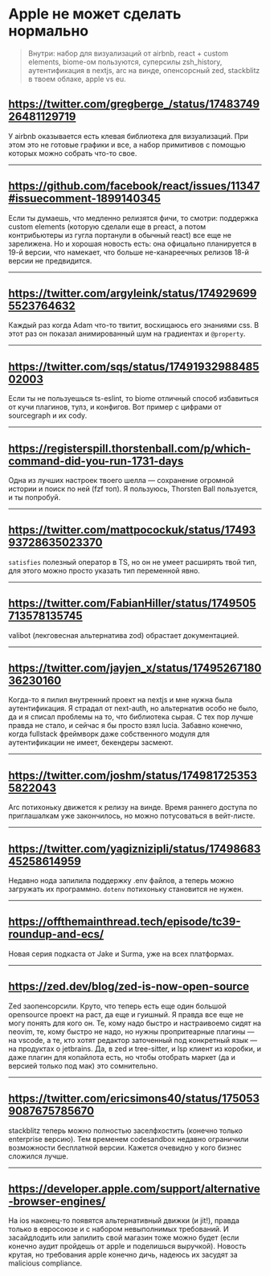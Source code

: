 # Apple не может сделать нормально

> Внутри: набор для визуализаций от airbnb, react + custom elements, biome-ом пользуются, суперсилы zsh_history, аутентификация в nextjs, arc на винде, опенсорсный zed, stackblitz в твоем облаке, apple vs eu.

## https://twitter.com/gregberge_/status/1748374926481129719

У airbnb оказывается есть клевая библиотека для визуализаций. При этом это не готовые графики и все, а набор примитивов с помощью которых можно собрать что-то свое.

---

## https://github.com/facebook/react/issues/11347#issuecomment-1899140345

Если ты думаешь, что медленно релизятся фичи, то смотри: поддержка custom elements (которую сделали еще в preact, а потом контрибьютеры из гугла портанули в обычный react) все еще не зарелижена. Но и хорошая новость есть: она офицально планируется в 19-й версии, что намекает, что больше не-канареечных релизов 18-й версии не предвидится.

---

## https://twitter.com/argyleink/status/1749296995523764632

Каждый раз когда Adam что-то твитит, восхищаюсь его знаниями css. В этот раз он показал анимированный шум на градиентах и `@property`.

---

## https://twitter.com/sqs/status/1749193298848502003

Если ты не пользуешься ts-eslint, то biome отличный способ избавиться от кучи плагинов, тулз, и конфигов. Вот пример с цифрами от sourcegraph и их cody.

---

## https://registerspill.thorstenball.com/p/which-command-did-you-run-1731-days

Одна из лучших настроек твоего шелла — сохранение огромной истории и поиск по ней (fzf топ). Я пользуюсь, Thorsten Ball пользуется, и ты попробуй.

---

## https://twitter.com/mattpocockuk/status/1749393728635023370

`satisfies` полезный оператор в TS, но он не умеет расширять твой тип, для этого можно просто указать тип переменной явно.

---

## https://twitter.com/FabianHiller/status/1749505713578135745

valibot (лекговесная альтернатива zod) обрастает документацией.

---

## https://twitter.com/jayjen_x/status/1749526718036230160

Когда-то я пилил внутренний проект на nextjs и мне нужна была аутентификация. Я страдал от next-auth, но альтернатив особо не было, да и я списал проблемы на то, что библиотека сырая. С тех пор лучше правда не стало, и сейчас я бы просто взял lucia. Забавно конечно, когда fullstack фреймворк даже собственного модуля для аутентификации не имеет, бекендеры засмеют.

---

## https://twitter.com/joshm/status/1749817253535822043

Arc потихоньку движется к релизу на винде. Время раннего доступа по приглашалкам уже закончилось, но можно потусоваться в вейт-листе.

---

## https://twitter.com/yagiznizipli/status/1749868345258614959

Недавно нода запилила поддержку .env файлов, а теперь можно загружать их программно. `dotenv` потихоньку становится не нужен.

---

## https://offthemainthread.tech/episode/tc39-roundup-and-ecs/

Новая серия подкаста от Jake и Surma, уже на всех платформах.

---

## https://zed.dev/blog/zed-is-now-open-source

Zed заопенсорсили. Круто, что теперь есть еще один большой opensource проект на раст, да еще и гуишный. Я правда все еще не могу понять для кого он. Те, кому надо быстро и настраивоемо сидят на neovim, те, кому быстро не надо, но нужны пропритеарные плагины — на vscode, а те, кто хотят редактор заточенный под конкретный язык — на продуктах о jetbrains. Да, в zed и tree-sitter, и lsp клиент из коробки, и даже плагин для копайлота есть, но чтобы отобрать маркет (да и версией только под мак) это сомнительно.

---

## https://twitter.com/ericsimons40/status/1750539087675785670

stackblitz теперь можно полностью заселфхостить (конечно только enterprise версию). Тем временем codesandbox недавно ограничили возможности бесплатной версии. Кажется очевидно у кого бизнес сложился лучше.

---

## https://developer.apple.com/support/alternative-browser-engines/

На ios наконец-то появятся альтернативный движки (и jit!), правда только в евросоюзе и с набором невыполнимых требований. И засайдлодить или запилить свой магазин тоже можно будет (если конечно аудит пройдешь от apple и поделишься выручкой). Новость крутая, но требования apple конечно дичь, надеюсь их засудят за malicious compliance.
